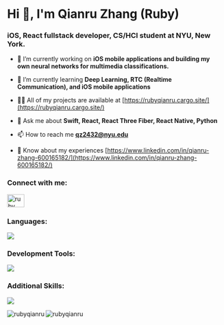 # Hi 👋, I'm Qianru Zhang (Ruby)
### iOS, React fullstack developer, CS/HCI student at NYU, New York.

- 🔭 I’m currently working on **iOS mobile applications and building my own neural networks for multimedia classifications.**

- 🌱 I’m currently learning **Deep Learning, RTC (Realtime Communication), and iOS mobile applications**

- 👨‍💻 All of my projects are available at [https://rubyqianru.cargo.site/](https://rubyqianru.cargo.site/)

- 💬 Ask me about **Swift, React, React Three Fiber, React Native, Python**

- 📫 How to reach me **qz2432@nyu.edu**

- 📄 Know about my experiences [https://www.linkedin.com/in/qianru-zhang-600165182/](https://www.linkedin.com/in/qianru-zhang-600165182/)

<h3 align="left">Connect with me:</h3>
<p align="left">
<a href="https://www.leetcode.com/ruby zhang" target="blank"><img align="center" src="https://raw.githubusercontent.com/rahuldkjain/github-profile-readme-generator/master/src/images/icons/Social/leet-code.svg" alt="ruby zhang" height="30" width="40" /></a>
</p>

<h3 align="left">Languages:</h3>
<p align="left">
  <a href="https://skillicons.dev">
    <img src="https://skillicons.dev/icons?i=cpp,python,js,ts,swift,html,css" />
  </a>
</p>

 <h3 align="left">Development Tools:</h3>
 <p align="left">
  <a href="https://skillicons.dev">
    <img src="https://skillicons.dev/icons?i=cpp,python,js,ts,swift,html,css" />
  </a>
</p>

<h3 align="left">Additional Skills:</h3>
<p align="left">
  <a href="https://skillicons.dev">
    <img src="https://skillicons.dev/icons?i=bootstrap,blender,babel,arduino" />
  </a>
</p>

<p><img align="left" src="https://github-readme-stats.vercel.app/api/top-langs?username=rubyqianru&show_icons=true&locale=en&layout=compact" alt="rubyqianru" /></p>

<p><img align="left" src="https://github-readme-streak-stats.herokuapp.com/?user=rubyqianru&" alt="rubyqianru" /></p>
